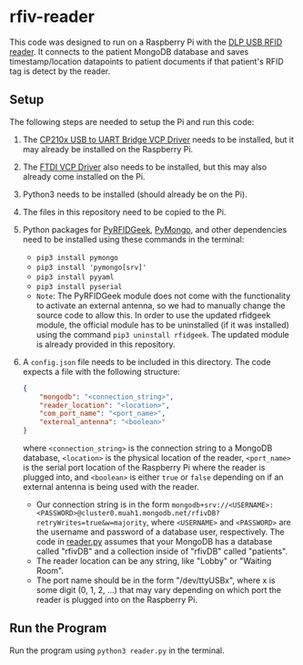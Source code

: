 # rfiv-reader

This code was designed to run on a Raspberry Pi with the [DLP USB RFID reader](https://www.dlpdesign.com/rf/dlp-rfid2-ds-v114.pdf). It connects to the patient MongoDB database and saves timestamp/location datapoints to patient documents if that patient's RFID tag is detect by the reader. 

## Setup

The following steps are needed to setup the Pi and run this code:
1. The [CP210x USB to UART Bridge VCP Driver](https://www.silabs.com/developers/usb-to-uart-bridge-vcp-drivers) needs to be installed, but it may already be installed on the Raspberry Pi.
2. The [FTDI VCP Driver](https://ftdichip.com/drivers/vcp-drivers/) also needs to be installed, but this may also already come installed on the Pi. 
3. Python3 needs to be installed (should already be on the Pi).
4. The files in this repository need to be copied to the Pi.
5. Python packages for [PyRFIDGeek](https://github.com/scriptotek/pyrfidgeek), [PyMongo](https://pymongo.readthedocs.io/en/stable/), and other dependencies need to be installed using these commands in the terminal:
    * `pip3 install pymongo`
    * `pip3 install 'pymongo[srv]'`
    * `pip3 install pyyaml`
    * `pip3 install pyserial`
    * `Note`: The PyRFIDGeek module does not come with the functionality to activate an external antenna, so we had to manually change the source code to allow this. In order to use the updated rfidgeek module, the official module has to be uninstalled (if it was installed) using the command `pip3 uninstall rfidgeek`. The updated module is already provided in this repository.
6. A `config.json` file needs to be included in this directory. The code expects a file with the following structure:
    ```JSON
    {
        "mongodb": "<connection_string>",
        "reader_location": "<location>",
        "com_port_name": "<port_name>",
        "external_antenna": "<boolean>"
    }
    ```
    where `<connection_string>` is the connection string to a MongoDB database, `<location>` is the physical location of the reader, `<port_name>` is the serial port location of the Raspberry Pi where the reader is plugged into, and `<boolean>` is either `true` or `false` depending on if an external antenna is being used with the reader.

    * Our connection string is in the form `mongodb+srv://<USERNAME>:<PASSWORD>@cluster0.muah1.mongodb.net/rfivDB?retryWrites=true&w=majority`, where `<USERNAME>` and `<PASSWORD>` are the username and password of a database user, respectively. The code in [reader.py](reader.py#L40-L41) assumes that your MongoDB has a database called "rfivDB" and a collection inside of "rfivDB" called "patients". 
    * The reader location can be any string, like "Lobby" or "Waiting Room". 
    * The port name should be in the form "/dev/ttyUSBx", where x is some digit (0, 1, 2, ...) that may vary depending on which port the reader is plugged into on the Raspberry Pi.

## Run the Program

Run the program using `python3 reader.py` in the terminal.